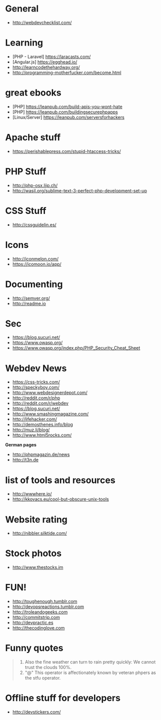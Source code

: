 # General

- http://webdevchecklist.com/

# Learning

- [PHP - Laravel] https://laracasts.com/
- [Angular.js] https://egghead.io/
- http://learncodethehardway.org/
- http://programming-motherfucker.com/become.html

# great ebooks

- [PHP] https://leanpub.com/build-apis-you-wont-hate
- [PHP] https://leanpub.com/buildingsecurephpapps
- [Linux/Server] https://leanpub.com/serversforhackers

# Apache stuff
- https://perishablepress.com/stupid-htaccess-tricks/

# PHP Stuff

- http://php-osx.liip.ch/
- http://wasil.org/sublime-text-3-perfect-php-development-set-up

# CSS Stuff

- http://cssguidelin.es/

# Icons
- http://iconmelon.com/
- https://icomoon.io/app/

# Documenting

- http://semver.org/
- http://readme.io

# Sec
- https://blog.sucuri.net/
- https://www.owasp.org/
- https://www.owasp.org/index.php/PHP_Security_Cheat_Sheet

# Webdev News

- https://css-tricks.com/
- http://speckyboy.com/
- http://www.webdesignerdepot.com/
- http://reddit.com/r/php
- http://reddit.com/r/webdev
- https://blog.sucuri.net/
- http://www.smashingmagazine.com/
- http://lifehacker.com/
- http://demosthenes.info/blog
- http://muz.li/blog/
- http://www.html5rocks.com/

**German pages**

- http://phpmagazin.de/news
- http://t3n.de

# list of tools and resources
- http://wwwhere.io/
- http://kkovacs.eu/cool-but-obscure-unix-tools

# Website rating

- http://nibbler.silktide.com/

# Stock photos

- http://www.thestocks.im

# FUN!

- http://toughenough.tumblr.com
- http://devopsreactions.tumblr.com
- http://troleandogeeks.com
- http://commitstrip.com
- http://devpractic.es
- http://thecodinglove.com

# Funny quotes

> 1. Also the fine weather can turn to rain pretty quickly: We cannot trust the clouds 100%.
> 2. "@" This operator is affectionately known by veteran phpers as the stfu operator.

# Offline stuff for developers

- http://devstickers.com/
